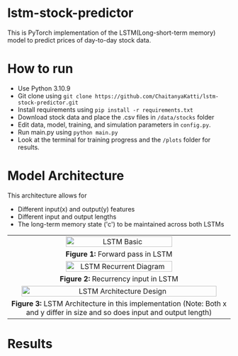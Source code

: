 # lstm-stock-predictor

This is PyTorch implementation of the LSTM(Long-short-term memory) model to predict prices of day-to-day stock data.

# How to run
- Use Python 3.10.9
- Git clone using `git clone https://github.com/ChaitanyaKatti/lstm-stock-predictor.git`
- Install requirements using `pip install -r requirements.txt`
- Download stock data and place the .csv files in `/data/stocks` folder
- Edit data, model, training, and simulation parameters in `config.py`.
- Run main.py using `python main.py`
- Look at the terminal for training progress and the `/plots` folder for results.

# Model Architecture

This architecture allows for 
- Different input(x) and output(y) features
- Different input and output lengths
- The long-term memory state ('c') to be maintained across both LSTMs

<table align="center">
  <tr>
    <td align="center">
      <img src="https://github.com/ChaitanyaKatti/lstm-stock-predictor/assets/96473570/8de3e718-3986-4605-a851-0643837626f0" alt="LSTM Basic" width=70%>
    </td>
  </tr>
  <tr>
    <td align="center"><b>Figure 1:</b> Forward pass in LSTM</td>
  </tr>
  
  <tr>
    <td align="center">
      <img src="https://github.com/ChaitanyaKatti/lstm-stock-predictor/assets/96473570/7e6f9814-2b17-439b-865f-3c5891db411e" alt="LSTM Recurrent Diagram" width=70%>
    </td>
  </tr>
  <tr>
    <td align="center"><b>Figure 2:</b> Recurrency input in LSTM</td>
  </tr>
  
  <tr>
    <td align="center">
      <img src="https://github.com/ChaitanyaKatti/lstm-stock-predictor/assets/96473570/8c393962-0206-465e-a4b8-7cfc4580de74" alt="LSTM Architecture Design" width=95%>
    </td>
  </tr>
  <tr>
    <td align="center"><b>Figure 3:</b> LSTM Architecture in this implementation (Note: Both x and y differ in size and so does input and output length)</td>
  </tr>
</table>

# Results
